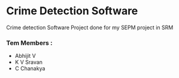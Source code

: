 # Crime Detection Software
Crime detection Software Project done for my SEPM project in SRM
### Tem Members :
- Abhijit V
- K V Sravan
- C Chanakya
